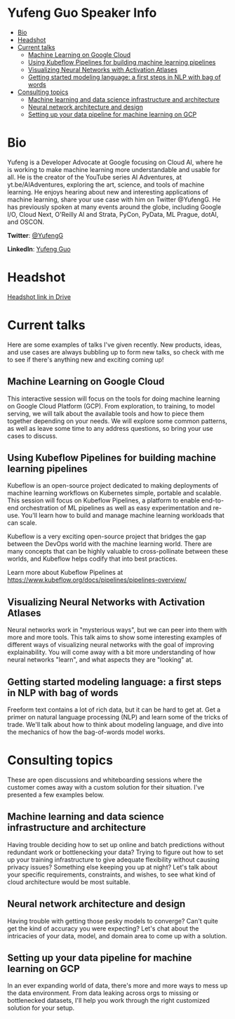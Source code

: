 # Yufeng Guo Speaker Info

   * [Bio](#bio)
   * [Headshot](#headshot)
   * [Current talks](#current-talks)
      * [Machine Learning on Google Cloud](#machine-learning-on-google-cloud)
      * [Using Kubeflow Pipelines for building machine learning pipelines](#using-kubeflow-pipelines-for-building-machine-learning-pipelines)
      * [Visualizing Neural Networks with Activation Atlases](#visualizing-neural-networks-with-activation-atlases)
      * [Getting started modeling language: a first steps in NLP with bag of words](#getting-started-modeling-language-a-first-steps-in-nlp-with-bag-of-words)
   * [Consulting topics](#consulting-topics)
      * [Machine learning and data science infrastructure and architecture](#machine-learning-and-data-science-infrastructure-and-architecture)
      * [Neural network architecture and design](#neural-network-architecture-and-design)
      * [Setting up your data pipeline for machine learning on GCP](#setting-up-your-data-pipeline-for-machine-learning-on-gcp)
      
# Bio
Yufeng is a Developer Advocate at Google focusing on Cloud AI, where he is working to make machine learning more understandable and usable for all. He is the creator of the YouTube series AI Adventures, at yt.be/AIAdventures, exploring the art, science, and tools of machine learning. He enjoys hearing about new and interesting applications of machine learning, share your use case with him on Twitter @YufengG.
He has previously spoken at many events around the globe, including Google I/O, Cloud Next, O'Reilly AI and Strata, PyCon, PyData, ML Prague, dotAI, and OSCON.

**Twitter**: [@YufengG](https://twitter.com/YufengG)

**LinkedIn**: [Yufeng Guo](https://www.linkedin.com/in/yufeng)

# Headshot 
[Headshot link in Drive](https://drive.google.com/file/d/0B1fVUvC3j2UXOVhkTEVCNjdPYzA/view)


# Current talks
Here are some examples of talks I've given recently. New products, ideas,  and use cases are always bubbling up to form new talks, so check with me to see if there's anything new and exciting coming up!

## Machine Learning on Google Cloud
This interactive session will focus on the tools for doing machine learning on Google Cloud Platform (GCP). From exploration, to training, to model serving, we will talk about the available tools and how to piece them together depending on your needs. We will explore some common patterns, as well as leave some time to any address questions, so bring your use cases to discuss.

## Using Kubeflow Pipelines for building machine learning pipelines	
Kubeflow is an open-source project dedicated to making deployments of machine learning workflows on Kubernetes simple, portable and scalable. This session will focus on Kubeflow Pipelines, a platform to enable end-to-end orchestration of ML pipelines as well as easy experimentation and re-use. You'll learn how to build and manage machine learning workloads that can scale.

Kubeflow is a very exciting open-source project that bridges the gap between the DevOps world with the machine learning world. There are many concepts that can be highly valuable to cross-pollinate between these worlds, and Kubeflow helps codify that into best practices.

Learn more about Kubeflow Pipelines at https://www.kubeflow.org/docs/pipelines/pipelines-overview/

## Visualizing Neural Networks with Activation Atlases	
Neural networks work in "mysterious ways", but we can peer into them with more and more tools. This talk aims to show some interesting examples of different ways of visualizing neural networks with the goal of improving explainability. You will come away with a bit more understanding of how neural networks "learn", and what aspects they are "looking" at. 

## Getting started modeling language: a first steps in NLP with bag of words
Freeform text contains a lot of rich data, but it can be hard to get at. Get a primer on natural language processing (NLP) and learn some of the tricks of trade. We'll talk about how to think about modeling language, and dive into the mechanics of how the bag-of-words model works.  


# Consulting topics
These are open discussions and whiteboarding sessions where the customer comes away with a custom solution for their situation. I've presented a few examples below.

## Machine learning and data science infrastructure and architecture
Having trouble deciding how to set up online and batch predictions without redundant work or bottlenecking your data? Trying to figure out how to set up your training infrastructure to give adequate flexibility without causing privacy issues? Something else keeping you up at night? Let's talk about your specific requirements, constraints, and wishes, to see what kind of cloud architecture would be most suitable.

## Neural network architecture and design
Having trouble with getting those pesky models to converge? Can't quite get the kind of accuracy you were expecting? Let's chat about the intricacies of your data, model, and domain area to come up with a solution.

## Setting up your data pipeline for machine learning on GCP 
In an ever expanding world of data, there's more and more ways to mess up the data environment. From data leaking across orgs to missing or bottlenecked datasets, I'll help you work through the right customized solution for your setup.
